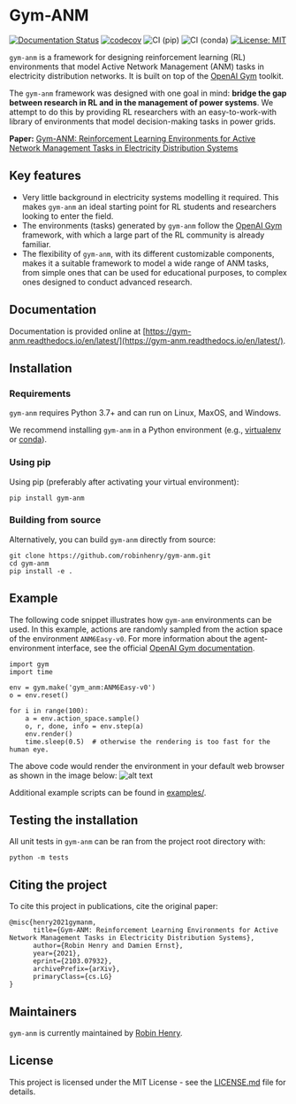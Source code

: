 # Gym-ANM
[![Documentation Status](https://readthedocs.org/projects/ansicolortags/badge/?version=latest)](https://gym-anm.readthedocs.io/en/latest/)
[![codecov](https://codecov.io/gh/robinhenry/gym-anm/branch/master/graph/badge.svg?token=7JSMJPPIQ7)](https://codecov.io/gh/robinhenry/gym-anm)
![CI (pip)](https://github.com/robinhenry/gym-anm/actions/workflows/ci_pip.yml/badge.svg)
![CI (conda)](https://github.com/robinhenry/gym-anm/actions/workflows/ci_conda.yml/badge.svg)
[![License: MIT](https://img.shields.io/badge/License-MIT-yellow.svg)](https://opensource.org/licenses/MIT)

`gym-anm` is a framework for designing reinforcement learning (RL) environments that model Active Network
Management (ANM) tasks in electricity distribution networks. It is built on top of the
[OpenAI Gym](https://github.com/openai/gym) toolkit.
  
The `gym-anm` framework was designed with one goal in mind: **bridge the gap between research in RL and in
the management of power systems**. We attempt to do this by providing RL researchers with an easy-to-work-with
library of environments that model decision-making tasks in power grids.

**Paper:** [Gym-ANM: Reinforcement Learning Environments for Active Network Management Tasks in Electricity Distribution Systems](https://arxiv.org/abs/2103.07932)
 
## Key features
*  Very little background in electricity systems modelling it required. This makes `gym-anm` an ideal starting point
   for RL students and researchers looking to enter the field.
*  The environments (tasks) generated by `gym-anm` follow the [OpenAI Gym](https://github.com/openai/gym)
   framework, with which a large part of the RL community is already familiar.
*  The flexibility of `gym-anm`, with its different customizable components, makes it a suitable framework
   to model a wide range of ANM tasks, from simple ones that can be used for educational purposes, to complex ones
   designed to conduct advanced research.
   
## Documentation
Documentation is provided online at [https://gym-anm.readthedocs.io/en/latest/](https://gym-anm.readthedocs.io/en/latest/).

## Installation

### Requirements
`gym-anm` requires Python 3.7+ and can run on Linux, MaxOS, and Windows.

We recommend installing `gym-anm` in a Python environment (e.g., [virtualenv](https://virtualenv.pypa.io/en/latest/)
or [conda](https://conda.io/en/latest/#)).

### Using pip
Using pip (preferably after activating your virtual environment):
```
pip install gym-anm
```

### Building from source
Alternatively, you can build `gym-anm` directly from source:
```
git clone https://github.com/robinhenry/gym-anm.git
cd gym-anm
pip install -e .
```

## Example
The following code snippet illustrates how `gym-anm` environments can be used. In this example,
actions are randomly sampled from the action space of the environment `ANM6Easy-v0`. For more information
about the agent-environment interface, see the official [OpenAI Gym documentation](https://github.com/openai/gym).
```
import gym
import time

env = gym.make('gym_anm:ANM6Easy-v0')
o = env.reset()

for i in range(100):
    a = env.action_space.sample()
    o, r, done, info = env.step(a)
    env.render()
    time.sleep(0.5)  # otherwise the rendering is too fast for the human eye.
```
The above code would render the environment in your default web browser as shown in the image below:
![alt text](https://github.com/robinhenry/gym-anm/blob/master/docs/source/images/anm6-easy-example.png?raw=true)

Additional example scripts can be found in [examples/](examples).

## Testing the installation
All unit tests in `gym-anm` can be ran from the project root directory with:
``` 
python -m tests
```

## Citing the project
To cite this project in publications, cite the original paper:
```
@misc{henry2021gymanm,
      title={Gym-ANM: Reinforcement Learning Environments for Active Network Management Tasks in Electricity Distribution Systems}, 
      author={Robin Henry and Damien Ernst},
      year={2021},
      eprint={2103.07932},
      archivePrefix={arXiv},
      primaryClass={cs.LG}
}
```

## Maintainers
`gym-anm` is currently maintained by [Robin Henry](https://www.robinxhenry.com/).

## License

This project is licensed under the MIT License - see the [LICENSE.md](LICENSE.md) file for details.
